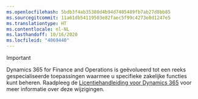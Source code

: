 ```yaml
---
ms.openlocfilehash: 5bdb3f4ab35380d4b94d7405489fb7ab27d8bb85
ms.sourcegitcommit: 11a61db54119503e82faec5f99c4273e8d1247e5
ms.translationtype: HT
ms.contentlocale: nl-NL
ms.lasthandoff: 10/16/2020
ms.locfileid: "4069440"
---
```

> [!IMPORTANT]
> Dynamics 365 for Finance and Operations is geëvolueerd tot een reeks gespecialiseerde toepassingen waarmee u specifieke zakelijke functies kunt beheren. Raadpleeg de [Licentiehandleiding voor Dynamics 365](https://mbs.microsoft.com/Files/public/365/Dynamics365LicensingGuide.pdf) voor meer informatie over deze wijzigingen.
 
